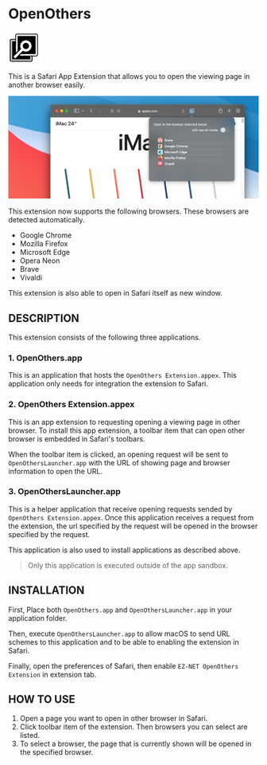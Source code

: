 # OpenOthers

![OpenOthers.app](Resources/Images/OpenOthers.png)

This is a Safari App Extension that allows you to open the viewing page in another browser easily. 

![OpenOthers Extension works in Safari](Resources/Images/About.png)

This extension now supports the following browsers.
These browsers are detected automatically.

- Google Chrome
- Mozilla Firefox
- Microsoft Edge
- Opera Neon
- Brave
- Vivaldi

This extension is also able to open in Safari itself as new window.

## DESCRIPTION

This extension consists of the following three applications.

### 1. OpenOthers.app

This is an application that hosts the `OpenOthers Extension.appex`.
This application only needs for integration the extension to Safari.

### 2. OpenOthers Extension.appex

This is an app extension to requesting opening a viewing page in other browser.
To install this app extension, a toolbar item that can open other browser is embedded in Safari's toolbars.

When the toolbar item is clicked, an opening request will be sent to `OpenOthersLauncher.app` with the URL of showing page and browser information to open the URL.

### 3. OpenOthersLauncher.app

This is a helper application that receive opening requests sended by `OpenOthers Extension.appex`.
Once this application receives a request from the extension, the url specified by the request will be opened in the browser specified by the request.

This application is also used to install applications as described above.

> Only this application is executed outside of the app sandbox.

## INSTALLATION

First, Place both `OpenOthers.app` and `OpenOthersLauncher.app` in your application folder.

Then, execute `OpenOthersLauncher.app` to allow macOS to send URL schemes to this application and to be able to enabling the extension in Safari.

Finally, open the preferences of Safari, then enable `EZ-NET OpenOthers Extension` in extension tab.

## HOW TO USE

1. Open a page you want to open in other browser in Safari.
1. Click toolbar item of the extension. Then browsers you can select are listed.
1. To select a browser, the page that is currently shown will be opened in the specified browser.

